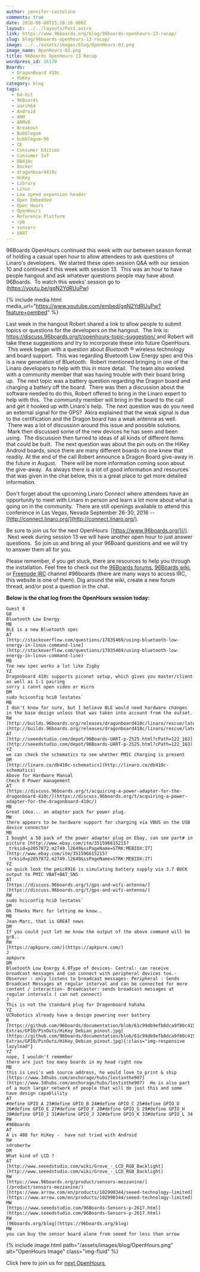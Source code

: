 ```yaml
---
author: jennifer-castelino
comments: true
date: 2016-08-08T15:28:16.000Z
layout: ../../layouts/Post.astro
link: https://www.96boards.org/blog/96boards-openhours-13-recap/
slug: blog/96boards-openhours-13-recap/
image: ../../assets/images/blog/OpenHours-03.png
image_name: OpenHours-03.png
title: 96Boards OpenHours 13 Recap
wordpress_id: 16170
Boards:
  - DragonBoard 410c
  - HiKey
category: blog
tags:
  - 64-bit
  - 96Boards
  - aarch64
  - Android
  - ARM
  - ARMv8
  - Breakout
  - Bubblegum
  - bubblegum-96
  - CE
  - Consumer Edition
  - Consumer IoT
  - DB410c
  - Docker
  - dragonboard410c
  - HiKey
  - Library
  - Linux
  - Low speed expansion header
  - Open Embedded
  - Open Hours
  - OpenHours
  - Reference Platform
  - rpb
  - sensors
  - UART
---
```


96Boards OpenHours continued this week with our between season format of holding a casual open hour to allow attendees to ask questions of Linaro's developers.  We started these open session Q&A with our session 10 and continued it this week with session 13.  This was an hour to have people hangout and ask whatever questions people may have about 96Boards.  To watch this weeks’ session go to (https://youtu.be/gqN2YdRUuPw)

{% include media.html media_url="https://www.youtube.com/embed/gqN2YdRUuPw?feature=oembed" %}

Last week in the hangout Robert shared a link to allow people to submit topics or questions for the developers on the hangout.  The link is:[ https://discuss.96boards.org/t/openhours-topic-suggestion/ ](https://discuss.96boards.org/t/openhours-topic-suggestion/)and Robert will take these suggestions and try to incorporate these into future OpenHours.  This week began with a question about _Bluetooth_ ® wireless technology and board support.  This was regarding Bluetooth Low Energy spec and this is a new generation of Bluetooth.  Robert mentioned bringing in one of the Linaro developers to help with this in more detail.  The team also worked with a community member that was having trouble with their board bring up.  The next topic was a battery question regarding the Dragon board and charging a battery off the board.  There was then a discussion about the software needed to do this, Robert offered to bring in the Linaro expert to help with this.  The community member will bring in the board to the call and get it hooked up with Linaro's help.  The next question was do you need an external signal for the GPS?  Akira explained that the weak signal is due to the certification and the Dragon board has a weak antenna as well.  There was a lot of discussion around this issue and possible solutions.  Mark then discussed some of the new devices he has seen and been using.  The discussion then turned to ideas of all kinds of different items that could be built.  The next question was about the pin outs on the HiKey Android boards, since there are many different boards no one knew that readily. At the end of the call Robert announce a Dragon Board give-away in the future in August.   There will be more information coming soon about the give-away.  As always there is a lot of good information and resources that was given in the chat below, this is a great place to get more detailed information.

Don't forget about the upcoming Linaro Connect where attendees have an opportunity to meet with Linaro in person and learn a lot more about what is going on in the community.  There are still openings available to attend this conference in Las Vegas, Nevada September 26-30, 2016 --[http://connect.linaro.org/](http://connect.linaro.org/).

Be sure to join us for the next OpenHours  [https://www.96boards.org/](/).  Next week during session 13 we will have another open hour to just answer questions.  So join us and bring all your 96Board questions and we will try to answer them all for you.

Please remember, if you get stuck, there are resources to help you through the installation. Feel free to check out the [96Boards forums](https://discuss.96boards.org/), [96Boards wiki](https://github.com/96boards/documentation/wiki), or [Freenode IRC](http://webchat.freenode.net/?channels=%2396boards) channel #96boards (there are many ways to access IRC, this website is one of them). Dig around the wiki, create a new forum thread, and/or post a question in the chat.

**Below is the chat log from the OpenHours session today:**

```
Guest 8
G8
Bluetooth Low Energy
MB
BLE is a new Bluetooth spec
AT
[http://stackoverflow.com/questions/17835469/using-bluetooth-low-energy-in-linux-command-line](http://stackoverflow.com/questions/17835469/using-bluetooth-low-energy-in-linux-command-line)
MB
Tne new spec works a lot like Zigby
YZ
Dragonboard 410c supports piconet setup, which gives you master/client as well as 1-1 pairing
sorry i cannt open video or micro
DM
sudo hciconfig hci0 lestates`
MB
I don't know for sure, but I believe BLE would need hardware changes in the base design unless that was taken into account from the outset.
RW
[http://builds.96boards.org/releases/dragonboard410c/linaro/rescue/latest/](http://builds.96boards.org/releases/dragonboard410c/linaro/rescue/latest/)
AT
[http://seeedstudio.com/depot/96Boards-UART-p-2525.html?cPath=122_163](http://seeedstudio.com/depot/96Boards-UART-p-2525.html?cPath=122_163)
YZ
we can check the schematics to see whether PMIC charging is present
DM
[http://linaro.co/db410c-schematics](http://linaro.co/db410c-schematics)
Above for Hardware Manual
Check 8 Power management
AT
[https://discuss.96boards.org/t/acquiring-a-power-adapter-for-the-dragonboard-410c/](https://discuss.96boards.org/t/acquiring-a-power-adapter-for-the-dragonboard-410c/)
MB
Great idea... an adapter pack for power plug.
MW
there appears to be hardware support for charging via VBUS on the USB device connector
MB
I bought a 50 pack of the power adapter plug on Ebay, can see part# in picture [http://www.ebay.com/itm/351596615215?_trksid=p2057872.m2749.l2649&ssPageName=STRK:MEBIDX:IT](http://www.ebay.com/itm/351596615215?_trksid=p2057872.m2749.l2649&ssPageName=STRK:MEBIDX:IT)
YZ
so quick look the pmic8916 is simulating battery supply via 3.7 BUCK output to PMIC VBAT+BAT_SNS
AT
[https://discuss.96boards.org/t/gps-and-wifi-antenna/](https://discuss.96boards.org/t/gps-and-wifi-antenna/)
RW
sudo hciconfig hci0 lestates`
DM
Ok THanks Marc for letting me know..
MB
Jean-Marc, that is GREAT news
DM
If you could just let me know the output of the above command will be gr8..
RW
[https://apkpure.com/](https://apkpure.com/)
J
apkpure
DM
Bluetooth Low Energy 4.0Type of devices- Central: can receive broadcast messages and can connect with peripheral devices too.- Observer : only listens to broadcast messages- Peripheral : Sends Broadcast Messages at regular interval and can be connected for more content / interaction- Broadcaster: sends broadcast messages at regular intervals ( can not connect)
J
This is not the standard plug for Dragonboard hahaha
YZ
UCRobotics already have a design powering over battery
R
[https://github.com/96boards/documentation/blob/61c99db9efb8dca9f80c415c5e1cb5334c5f29ce/ConsumerEdition/CE-Extras/GPIO/PinOuts/HiKey_Debian_pinout.jpg](https://github.com/96boards/documentation/blob/61c99db9efb8dca9f80c415c5e1cb5334c5f29ce/ConsumerEdition/CE-Extras/GPIO/PinOuts/HiKey_Debian_pinout.jpg){:class="img-responsive lazyload"}
YZ
nope, I wouldn't remember
there are just too many boards in my head right now
MB
this is Levi's web source address, he would love to print & ship [https://www.3dhubs.com/anchorage/hubs/lostinthe907](https://www.3dhubs.com/anchorage/hubs/lostinthe907)  He is also part of a much larger network of people that will do just this and some have design capablility
AT
#define GPIO_A 23#define GPIO_B 24#define GPIO_C 25#define GPIO_D 26#define GPIO_E 27#define GPIO_F 28#define GPIO_G 29#define GPIO_H 30#define GPIO_I 31#define GPIO_J 32#define GPIO_K 33#define GPIO_L 34
RW
#96Boards
AT
A is 488 for HiKey -  have not tried with Android
RW
sdrobertw
DM
What kind of LCD ?
AT
[http://www.seeedstudio.com/wiki/Grove_-_LCD_RGB_Backlight](http://www.seeedstudio.com/wiki/Grove_-_LCD_RGB_Backlight)
RW
[https://www.96boards.org/product/sensors-mezzanine/](/product/sensors-mezzanine/)
[https://www.arrow.com/en/products/102990344/seeed-technology-limited](https://www.arrow.com/en/products/102990344/seeed-technology-limited)
MW
[https://www.seeedstudio.com/96Boards-Sensors-p-2617.html](https://www.seeedstudio.com/96Boards-Sensors-p-2617.html)
RW
[96boards.org/blog](https://96boards.org/blog)
MW
you can buy the sensor board alone from seeed for less than arrow
```

{% include image.html path="/assets/images/blog/OpenHours.png" alt="OpenHours Image" class="img-fluid" %}

Click here to join us for [next OpenHours ](/)
